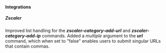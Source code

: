 
#### Integrations
##### Zscaler
Improved list handling for the ***zscaler-category-add-url*** and ***zscaler-category-add-ip*** commands.
Added a *multiple* argument to the ***url*** command, which when set to "false" enables users to submit singular URLs that contain commas.

